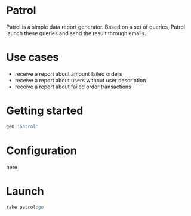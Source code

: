 # Patrol

Patrol is a simple data report generator. Based on a set of queries, Patrol launch these queries and send the result through emails.

# Use cases
* receive a report about amount failed orders
* receive a report about users without user description
* receive a report about failed order transactions

# Getting started
```ruby
gem 'patrol'
```

# Configuration
here

# Launch
```ruby
rake patrol:go
```

